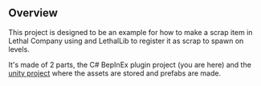 ## Overview
This project is designed to be an example for how to make a scrap item in Lethal Company using and LethalLib to register it as scrap to spawn on levels.

It's made of 2 parts, the C# BepInEx plugin project (you are here) and the [unity project](https://github.com/OE100/ExampleScrapPluginUnity) where the assets are stored and prefabs are made.
